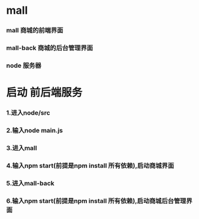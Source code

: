 # mall
### mall 商城的前端界面
### mall-back 商城的后台管理界面
### node 服务器

# 启动 前后端服务
### 1.进入node/src
### 2.输入node main.js
### 3.进入mall
### 4.输入npm start(前提是npm install 所有依赖),启动商城界面
### 5.进入mall-back
### 6.输入npm start(前提是npm install 所有依赖),启动商城后台管理界面

